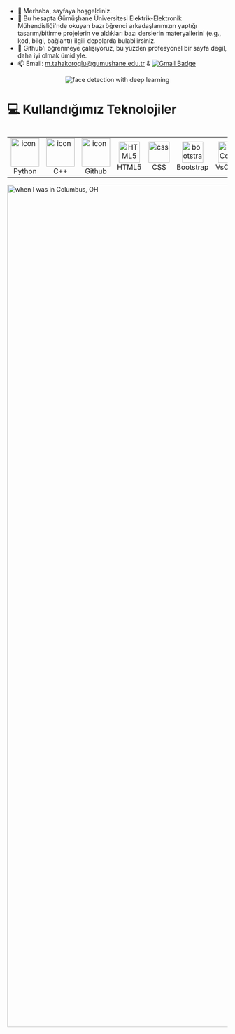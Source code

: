 - 👋 Merhaba, sayfaya hoşgeldiniz. 
- 👀 Bu hesapta Gümüşhane Üniversitesi Elektrik-Elektronik Mühendisliği'nde okuyan bazı öğrenci arkadaşlarımızın yaptığı tasarım/bitirme projelerin ve aldıkları bazı derslerin materyallerini (e.g., kod, bilgi, bağlantı) ilgili depolarda bulabilirsiniz.
- 🌱 Github'ı öğrenmeye çalışıyoruz, bu yüzden profesyonel bir sayfa değil, daha iyi olmak ümidiyle.
- 📫 Email: m.tahakoroglu@gumushane.edu.tr & [![Gmail Badge](https://img.shields.io/badge/-m.tahakoroglu@gmail.com-c14438?style=flat-square&logo=Gmail&logoColor=white&link=mailto:m.tahakoroglu@gmail.com)](mailto:m.tahakoroglu@gmail.com)

<p align="center"><img src="figure/taha face detection DL.gif" alt="face detection with deep learning" width=%100 height=auto></p>

# 💻 Kullandığımız Teknolojiler
<div style="display: flex; align-items: flex-start; align: center">
<table align="center">
  <tr>
    <td align="center" width="96">
      <a href="#macropower-tech">
        <img src="https://techstack-generator.vercel.app/python-icon.svg" alt="icon" width="65" height="65" />
      </a>
      <br>Python
    </td>
    <td align="center" width="96">
        <img src="https://techstack-generator.vercel.app/cpp-icon.svg" alt="icon" width="65" height="65" />
      <br>C++
    </td>
    <td align="center" width="96">
        <img src="https://techstack-generator.vercel.app/github-icon.svg" alt="icon" width="65" height="65" />
      <br>Github
    </td>
    <td align="center"  width="96">
        <img src="https://skillicons.dev/icons?i=html" width="48" height="48" alt="HTML5" />
      <br>HTML5
    </td>
    <td align="center" width="96">
        <img src="https://skillicons.dev/icons?i=css" width="48" height="48" alt="css" />
      <br>CSS
    </td>
    <td align="center"  width="96">
        <img src="https://skillicons.dev/icons?i=bootstrap" width="48" height="48" alt="bootstrap" />
      <br>Bootstrap
    </td>
    <td align="center" width="96">
        <img src="https://skillicons.dev/icons?i=vscode" width="48" height="48" alt="VsCode" />
      <br>VsCode
    </td>
 </tr>
</table>
<br><br>
</div>

<img src="https://drive.google.com/uc?export=view&id=1etYx8clqaVmCN8y3dC6NPxt4dlmz1upA" alt="when I was in Columbus, OH" width="1920" height=auto>
<!---
taha-koroglu/taha-koroglu is a ✨ special ✨ repository because its `README.md` (this file) appears on your GitHub profile.
You can click the Preview link to take a look at your changes.

<p align="center"><img src="figure/color gray and BW.gif" alt="web kamerası renkli, gri tonlu ve siyah beyaz animasyon" width=%100 height=auto></p>

<p align="center"><img src="https://drive.google.com/uc?id=1i2KPMztqB4-YmFxKjJa2iSX5T9vZNExk" alt="web kamerası renkli gri tonlu ve siyah beyaz animasyon" width=%100 height=auto></p>

--->
